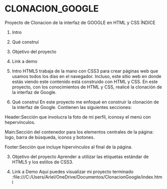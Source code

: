 # CLONACION_GOOGLE
Proyecto de Clonacion de la interfaz de GOOGLE en HTML y CSS
ÍNDICE
1. Intro
2. Qué construí
3. Objetivo del proyecto
4. Link a demo
1. Intro
HTML5 trabaja de la mano con CSS3 para crear páginas web que usamos todos los días en el navegador. Incluso, este sitio web en donde estás viendo este contenido está construido con HTML y CSS. En este proyecto, con los conocimientos de HTML y CSS, realicé la clonación de la interfaz de Google.

2. Qué construí
En este proyecto me enfoqué en construir la clonación de la interfaz de Google. Contienen las siguientes secciones:

Header:Sección que involucra la foto de mi perfil, iconosy el menú con hepervínculos.

Main:Sección del contenedor para los elementos centrales de la página: logo, barra de búsqueda, iconos y botones.

Footer:Sección que incluye hipervínculos al final de la página.

3. Objetivo del proyecto
Aprender a utilizar las etiquetas estándar de HTML5 y los estilos de CSS3.

4. Link a Demo
Aquí puedes visualizar mi proyecto terminado :file:///C:/Users/Ariel/OneDrive/Documentos/ClonacionGoogle/index.html
